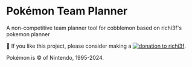 # Pokémon Team Planner
A non-competitive team planner tool for cobblemon based on richi3f's pokemon planner

:slightly_smiling_face: If you like this project, please consider making a
[![donation to richi3f](https://img.shields.io/badge/donation%20via-PayPal-blue.svg)](https://www.paypal.com/donate/?hosted_button_id=33DEFPRGZM57Y&lc=US).

Pokémon is &copy; of Nintendo, 1995-2024.
